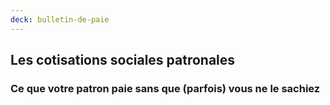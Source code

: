```yaml
---
deck: bulletin-de-paie
---
```


## Les cotisations sociales patronales

### Ce que votre patron paie sans que (parfois) vous ne le sachiez

